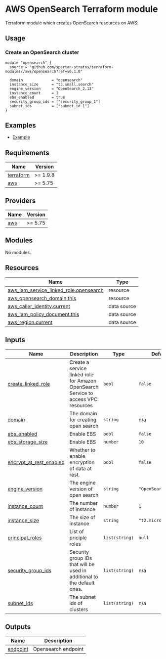 # AWS OpenSearch Terraform module

Terraform module which creates OpenSearch resources on AWS.

## Usage

### Create an OpenSearch cluster

```hcl
module "opensearch" {
  source = "github.com/spartan-stratos/terraform-modules//aws/opensearch?ref=v0.1.0"

  domain             = "opensearch"
  instance_size      = "t3.small.search"
  engine_version     = "OpenSearch_2.13"
  instance_count     = 1
  ebs_enabled        = true
  security_group_ids = ["security_group_1"]
  subnet_ids         = ["subnet_id_1"]
}
```

## Examples

- [Example](./examples/complete/)

<!-- BEGIN_TF_DOCS -->

## Requirements

| Name                                                                      | Version  |
|---------------------------------------------------------------------------|----------|
| <a name="requirement_terraform"></a> [terraform](#requirement\_terraform) | >= 1.9.8 |
| <a name="requirement_aws"></a> [aws](#requirement\_aws)                   | >= 5.75  |

## Providers

| Name                                              | Version |
|---------------------------------------------------|---------|
| <a name="provider_aws"></a> [aws](#provider\_aws) | >= 5.75 |

## Modules

No modules.

## Resources

| Name                                                                                                                                          | Type        |
|-----------------------------------------------------------------------------------------------------------------------------------------------|-------------|
| [aws_iam_service_linked_role.opensearch](https://registry.terraform.io/providers/hashicorp/aws/latest/docs/resources/iam_service_linked_role) | resource    |
| [aws_opensearch_domain.this](https://registry.terraform.io/providers/hashicorp/aws/latest/docs/resources/opensearch_domain)                   | resource    |
| [aws_caller_identity.current](https://registry.terraform.io/providers/hashicorp/aws/latest/docs/data-sources/caller_identity)                 | data source |
| [aws_iam_policy_document.this](https://registry.terraform.io/providers/hashicorp/aws/latest/docs/data-sources/iam_policy_document)            | data source |
| [aws_region.current](https://registry.terraform.io/providers/hashicorp/aws/latest/docs/data-sources/region)                                   | data source |

## Inputs

| Name                                                                                                          | Description                                                                        | Type           | Default             | Required |
|---------------------------------------------------------------------------------------------------------------|------------------------------------------------------------------------------------|----------------|---------------------|:--------:|
| <a name="input_create_linked_role"></a> [create\_linked\_role](#input\_create\_linked\_role)                  | Create a service linked role for Amazon OpenSearch Service to access VPC resources | `bool`         | `false`             |    no    |
| <a name="input_domain"></a> [domain](#input\_domain)                                                          | The domain for creating open search                                                | `string`       | n/a                 |   yes    |
| <a name="input_ebs_enabled"></a> [ebs\_enabled](#input\_ebs\_enabled)                                         | Enable EBS                                                                         | `bool`         | `false`             |    no    |
| <a name="input_ebs_storage_size"></a> [ebs\_storage\_size](#input\_ebs\_storage\_size)                        | Enable EBS                                                                         | `number`       | `10`                |    no    |
| <a name="input_encrypt_at_rest_enabled"></a> [encrypt\_at\_rest\_enabled](#input\_encrypt\_at\_rest\_enabled) | Whether to enable encryption of data at rest.                                      | `bool`         | `false`             |    no    |
| <a name="input_engine_version"></a> [engine\_version](#input\_engine\_version)                                | The engine version of open search                                                  | `string`       | `"OpenSearch_2.13"` |    no    |
| <a name="input_instance_count"></a> [instance\_count](#input\_instance\_count)                                | The number of instance                                                             | `number`       | `1`                 |    no    |
| <a name="input_instance_size"></a> [instance\_size](#input\_instance\_size)                                   | The size of instance                                                               | `string`       | `"t2.micro.search"` |    no    |
| <a name="input_principal_roles"></a> [principal\_roles](#input\_principal\_roles)                             | List of priciple roles                                                             | `list(string)` | `null`              |    no    |
| <a name="input_security_group_ids"></a> [security\_group\_ids](#input\_security\_group\_ids)                  | Security group IDs that will be used in additional to the default ones.            | `list(string)` | n/a                 |   yes    |
| <a name="input_subnet_ids"></a> [subnet\_ids](#input\_subnet\_ids)                                            | The subnet ids of clusters                                                         | `list(string)` | n/a                 |   yes    |

## Outputs

| Name                                                         | Description         |
|--------------------------------------------------------------|---------------------|
| <a name="output_endpoint"></a> [endpoint](#output\_endpoint) | Opensearch endpoint |

<!-- END_TF_DOCS -->
